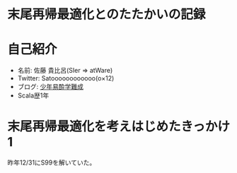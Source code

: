 # 末尾再帰最適化とのたたかいの記録

# 自己紹介

* 名前: 佐藤 貴比呂(SIer => atWare)
* Twitter: Satoooooooooooo(o×12)
* ブログ: [少年易酔学難成](http://satoooooooooooo.hatenablog.com/)
* Scala歴1年

# 末尾再帰最適化を考えはじめたきっかけ1

昨年12/31にS99を解いていた。
